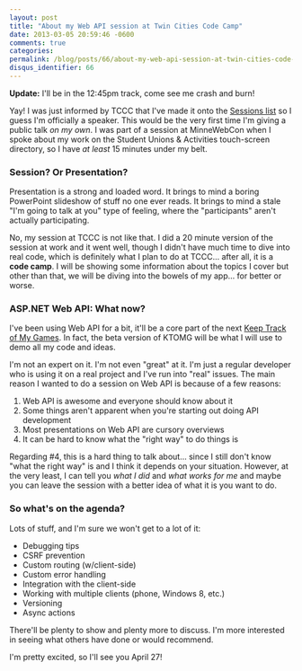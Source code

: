 ```yaml
---
layout: post
title: "About my Web API session at Twin Cities Code Camp"
date: 2013-03-05 20:59:46 -0600
comments: true
categories:
permalink: /blog/posts/66/about-my-web-api-session-at-twin-cities-code-camp
disqus_identifier: 66
---
```


**Update:** I'll be in the 12:45pm track, come see me crash and burn!

Yay! I was just informed by TCCC that I've made it onto the [Sessions list](http://twincitiescodecamp.com/TCCC/Spring2013/Sessions.aspx#s22) so I guess I'm officially a speaker. This would be the very first time I'm giving a public talk *on my own*. I was part of a session at MinneWebCon when I spoke about my work on the Student Unions & Activities touch-screen directory, so I have *at least* 15 minutes under my belt.

### Session? Or Presentation?

Presentation is a strong and loaded word. It brings to mind a boring PowerPoint slideshow of stuff no one ever reads. It brings to mind a stale "I'm going to talk at you" type of feeling, where the "participants" aren't actually participating.

No, my session at TCCC is not like that. I did a 20 minute version of the session at work and it went well, though I didn't have much time to dive into real code, which is definitely what I plan to do at TCCC... after all, it is a **code camp**. I will be showing some information about the topics I cover but other than that, we will be diving into the bowels of my app... for better or worse.

### ASP.NET Web API: What now?

I've been using Web API for a bit, it'll be a core part of the next [Keep Track of My Games](http://keeptrackofmygames.com). In fact, the beta version of KTOMG will be what I will use to demo all my code and ideas.

I'm not an expert on it. I'm not even "great" at it. I'm just a regular developer who is using it on a real project and I've run into "real" issues. The main reason I wanted to do a session on Web API is because of a few reasons:

1. Web API is awesome and everyone should know about it
2. Some things aren't apparent when you're starting out doing API development
3. Most presentations on Web API are cursory overviews
4. It can be hard to know what the "right way" to do things is

Regarding #4, this is a hard thing to talk about... since I still don't know "what the right way" is and I think it depends on your situation. However, at the very least, I can tell you *what I did* and *what works for me* and maybe you can leave the session with a better idea of what it is you want to do.

### So what's on the agenda?

Lots of stuff, and I'm sure we won't get to a lot of it:

* Debugging tips
* CSRF prevention
* Custom routing (w/client-side)
* Custom error handling
* Integration with the client-side
* Working with multiple clients (phone, Windows 8, etc.)
* Versioning
* Async actions

There'll be plenty to show and plenty more to discuss. I'm more interested in seeing what others have done or would recommend.

I'm pretty excited, so I'll see you April 27!
